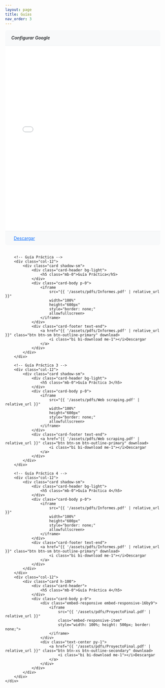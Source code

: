```yaml
---
layout: page
title: Guías
nav_order: 3
---
```


<div class="container mt-4">
    <div class="row g-4">
        <!-- Configurar Google -->
        <div class="col-12">
            <div class="card shadow-sm">
                <div class="card-header bg-light">
                    <h5 class="mb-0">Configurar Google</h5>
                </div>
                <div class="card-body p-0">
                    <iframe
                        src="{{ '/assets/pdfs/Configurar Google.pdf' | relative_url }}"
                        width="100%" 
                        height="600px"
                        style="border: none;"
                        allowfullscreen>
                    </iframe>
                </div>
                <div class="card-footer text-end">
                    <a href="{{ '/assets/pdfs/Configurar Google.pdf' | relative_url }}" class="btn btn-sm btn-outline-primary" download>
                        <i class="bi bi-download me-1"></i>Descargar
                    </a>
                </div>
            </div>
        </div>

        <!-- Guía Práctica -->
        <div class="col-12">
            <div class="card shadow-sm">
                <div class="card-header bg-light">
                    <h5 class="mb-0">Guía Práctica</h5>
                </div>
                <div class="card-body p-0">
                    <iframe 
                        src="{{ '/assets/pdfs/Informes.pdf' | relative_url }}" 
                        width="100%" 
                        height="600px"
                        style="border: none;"
                        allowfullscreen>
                    </iframe>
                </div>
                <div class="card-footer text-end">
                    <a href="{{ '/assets/pdfs/Informes.pdf' | relative_url }}" class="btn btn-sm btn-outline-primary" download>
                        <i class="bi bi-download me-1"></i>Descargar
                    </a>
                </div>
            </div>
        </div>

        <!-- Guía Práctica 3 -->
        <div class="col-12">
            <div class="card shadow-sm">
                <div class="card-header bg-light">
                    <h5 class="mb-0">Guía Práctica 3</h5>
                </div>
                <div class="card-body p-0">
                    <iframe 
                        src="{{ '/assets/pdfs/Web scraping.pdf' | relative_url }}" 
                        width="100%" 
                        height="600px"
                        style="border: none;"
                        allowfullscreen>
                    </iframe>
                </div>
                <div class="card-footer text-end">
                    <a href="{{ '/assets/pdfs/Web scraping.pdf' | relative_url }}" class="btn btn-sm btn-outline-primary" download>
                        <i class="bi bi-download me-1"></i>Descargar
                    </a>
                </div>
            </div>
        </div>

        <!-- Guía Práctica 4 -->
        <div class="col-12">
            <div class="card shadow-sm">
                <div class="card-header bg-light">
                    <h5 class="mb-0">Guía Práctica 4</h5>
                </div>
                <div class="card-body p-0">
                    <iframe 
                        src="{{ '/assets/pdfs/Informes.pdf' | relative_url }}" 
                        width="100%" 
                        height="600px"
                        style="border: none;"
                        allowfullscreen>
                    </iframe>
                </div>
                <div class="card-footer text-end">
                    <a href="{{ '/assets/pdfs/Informes.pdf' | relative_url }}" class="btn btn-sm btn-outline-primary" download>
                        <i class="bi bi-download me-1"></i>Descargar
                    </a>
                </div>
            </div>
        </div>
        <div class="col-12">
            <div class="card h-100">
                <div class="card-header">
                    <h5 class="mb-0">Guía Práctica 4</h5>
                </div>
                <div class="card-body p-0">
                    <div class="embed-responsive embed-responsive-16by9">
                        <iframe 
                            src="{{ '/assets/pdfs/ProyectoFinal.pdf' | relative_url }}" 
                            class="embed-responsive-item" 
                            style="width: 100%; height: 500px; border: none;">
                        </iframe>
                    </div>
                    <div class="text-center py-1">
                        <a href="{{ '/assets/pdfs/ProyectoFinal.pdf' | relative_url }}" class="btn btn-xs btn-outline-secondary" download>
                            <i class="bi bi-download me-1"></i>Descargar
                        </a>
                    </div>
                </div>
            </div>
        </div>
    </div>
</div>
<style>
    .card {
        border-radius: 8px;
        overflow: hidden;
        margin-bottom: 2rem;
        transition: transform 0.2s ease-in-out, box-shadow 0.2s ease-in-out;
    }

    .card:hover {
        transform: translateY(-2px);
        box-shadow: 0 0.5rem 1rem rgba(0, 0, 0, 0.15) !important;
    }

    .card-header {
        background-color: #f8f9fa !important;
        border-bottom: 1px solid #e9ecef;
        padding: 1rem 1.25rem;
    }

    .card-header h5 {
        font-weight: 600;
        color: #212529;
        margin: 0;
    }

    .card-footer {
        background-color: #f8f9fa;
        border-top: 1px solid #e9ecef;
        padding: 0.75rem 1.25rem;
    }

    .btn-sm {
        padding: 0.25rem 0.5rem;
        font-size: 0.875rem;
        line-height: 1.5;
        border-radius: 0.2rem;
    }

    .btn-outline-primary {
        color: #0d6efd;
        border-color: #0d6efd;
    }

    .btn-outline-primary:hover {
        color: #fff;
        background-color: #0d6efd;
        border-color: #0d6efd;
    }
</style>
